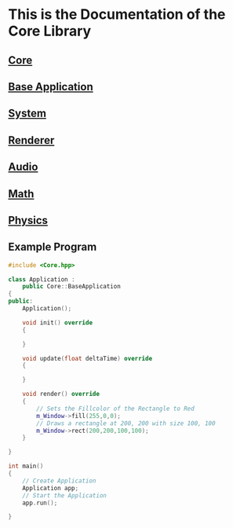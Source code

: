 # This is the Documentation of the Core Library

## [Core](Core.md)
## [Base Application](BaseApplication.md)
## [System](Systems/Systems.md)
## [Renderer](Renderer/Renderer.md)
## [Audio](Audio/Audio.md)
## [Math](Math/CoreMath.md)
## [Physics](Physics/Physics.md)

## Example Program
```cpp
#include <Core.hpp>

class Application :
    public Core::BaseApplication
{
public:
    Application();

    void init() override
    {

    }

    void update(float deltaTime) override
    {

    }

    void render() override
    {
        // Sets the Fillcolor of the Rectangle to Red
        m_Window->fill(255,0,0);
        // Draws a rectangle at 200, 200 with size 100, 100
        m_Window->rect(200,200,100,100);
    }

}

int main()
{
    // Create Application
    Application app;
    // Start the Application
    app.run();

}


```